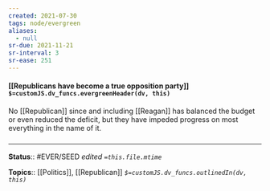 ```yaml
---
created: 2021-07-30
tags: node/evergreen
aliases:
  - null
sr-due: 2021-11-21
sr-interval: 3
sr-ease: 251
---
```


#### [[Republicans have become a true opposition party]] `$=customJS.dv_funcs.evergreenHeader(dv, this)`

No [[Republican]] since and including [[Reagan]] has balanced the budget or even reduced the deficit, but they have impeded progress on most everything in the name of it. 
### <hr class="footnote"/>

**Status**:: #EVER/SEED
*edited `=this.file.mtime`*

**Topics**:: [[Politics]], [[Republican]]
*`$=customJS.dv_funcs.outlinedIn(dv, this)`*


